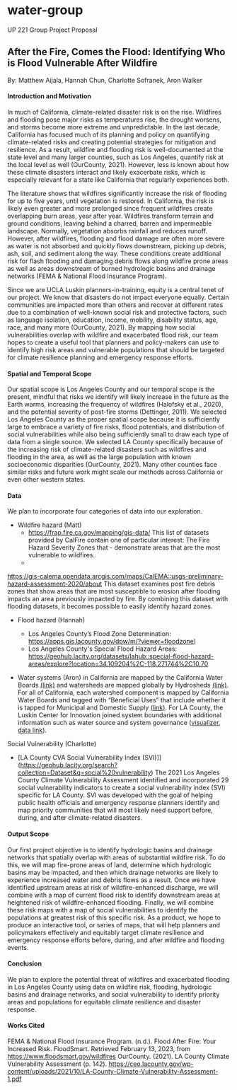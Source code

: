 # water-group
UP 221 Group Project Proposal

## After the Fire, Comes the Flood: Identifying Who is Flood Vulnerable After Wildfire
By: Matthew Aijala, Hannah Chun, Charlotte Sofranek, Aron Walker

#### Introduction and Motivation
In much of California, climate-related disaster risk is on the rise. Wildfires and flooding pose major risks as temperatures rise, the drought worsens, and storms become more extreme and unpredictable. In the last decade, California has focused much of its planning and policy on quantifying climate-related risks and creating potential strategies for mitigation and resilience. As a result, wildfire and flooding risk is well-documented at the state level and many larger counties, such as Los Angeles, quantify risk at the local level as well (OurCounty, 2021). However, less is known about how these climate disasters interact and likely exacerbate risks, which is especially relevant for a state like California that regularly experiences both. 

The literature shows that wildfires significantly increase the risk of flooding for up to five years, until vegetation is restored. In California, the risk is likely even greater and more prolonged since frequent wildfires create overlapping burn areas, year after year. Wildfires transform terrain and ground conditions, leaving behind a charred, barren and impermeable landscape. Normally, vegetation absorbs rainfall and reduces runoff. However, after wildfires, flooding and flood damage are often more severe as water is not absorbed and quickly flows downstream, picking up debris, ash, soil, and sediment along the way. These conditions create additional risk for flash flooding and damaging debris flows along wildfire prone areas as well as areas downstream of burned hydrologic basins and drainage networks (FEMA & National Flood Insurance Program).

Since we are UCLA Luskin planners-in-training, equity is a central tenet of our project. We know that disasters do not impact everyone equally. Certain communities are impacted more than others and recover at different rates due to a combination of well-known social risk and protective factors, such as language isolation, education, income, mobility, disability status, age, race, and many more (OurCounty, 2021). By mapping how social vulnerabilities overlap with wildfire and exacerbated flood risk, our team hopes to create a useful tool that planners and policy-makers can use to identify high risk areas and vulnerable populations that should be targeted for climate resilience planning and emergency response efforts.

#### Spatial and Temporal Scope
Our spatial scope is Los Angeles County and our temporal scope is the present, mindful that risks we identify will likely increase in the future as the Earth warms, increasing the frequency of wildfires (Halofsky et al., 2020), and the potential severity of post-fire storms (Dettinger, 2011). We selected Los Angeles County as the proper spatial scope because it is sufficiently large to embrace a variety of fire risks, flood potentials, and distribution of social vulnerabilities while also being sufficiently small to draw each type of data from a single source. We selected LA County specifically because of the increasing risk of climate-related disasters such as wildfires and flooding in the area, as well as the large population with known socioeconomic disparities (OurCounty, 2021). Many other counties face similar risks and future work might scale our methods across California or even other western states.

#### Data
We plan to incorporate four categories of data into our exploration.

- Wildfire hazard (Matt)
  - https://frap.fire.ca.gov/mapping/gis-data/ This list of datasets provided by CalFire contain one of particular interest: The Fire Hazard Severity Zones that      - demonstrate areas that are the most vulnerable to wildfires. 
  -
https://gis-calema.opendata.arcgis.com/maps/CalEMA::usgs-preliminary-hazard-assessment-2020/about
This dataset examines post fire debris zones that show areas that are most susceptible to erosion after flooding impacts an area previously impacted by fire. By combining this dataset with flooding datasets, it becomes possible to easily identify hazard zones.

- Flood hazard (Hannah) 
  - Los Angeles County’s Flood Zone Determination: https://apps.gis.lacounty.gov/dpw/m/?viewer=floodzone)
  - Los Angeles County's Special Flood Hazard Areas: https://geohub.lacity.org/datasets/lahub::special-flood-hazard-areas/explore?location=34.109204%2C-118.271744%2C10.70 

- Water systems (Aron) in California are mapped by the California Water Boards [(link)](https://gis.data.ca.gov/datasets/fbba842bf134497c9d611ad506ec48cc/explore) and watersheds are mapped globally by Hydrosheds [(link)](https://www.hydrosheds.org/). For all of California, each watershed component is mapped by California Water Boards and tagged with “Beneficial Uses” that include whether it is tapped for Municipal and Domestic Supply [(link)](https://gispublic.waterboards.ca.gov/portal/apps/webappviewer/index.html?id=116f7daa9c4d4103afda1257be82eb16). For LA County, the Luskin Center for Innovation joined system boundaries with additional information such as water source and system governance ([visualizer](https://innovation.luskin.ucla.edu/los-angeles-county-water-governance-mapping-tool/), [data link](https://github.com/LCIWaterProjects/Water-System-Data)). 

 Social Vulnerability (Charlotte) 
- [LA County CVA Social Vulnerability Index (SVI)]](https://geohub.lacity.org/search?collection=Dataset&q=social%20vulnerability)
The 2021 Los Angeles County Climate Vulnerability Assessment identified and incorporated 29 social vulnerability indicators to create a social vulnerability index (SVI) specific for LA County. SVI was developed with the goal of helping public health officials and emergency response planners identify and map priority communities that will most likely need support before, during, and after climate-related disasters.

#### Output Scope
Our first project objective is to identify hydrologic basins and drainage networks that spatially overlap with areas of substantial wildfire risk. To do this, we will map fire-prone areas of land, determine which hydrologic basins may be impacted, and then which drainage networks are likely to experience increased water and debris flows as a result. Once we have identified upstream areas at risk of wildfire-enhanced discharge, we will combine with a map of current flood risk to identify downstream areas at heightened risk of wildfire-enhanced flooding. Finally, we will combine these risk maps with a map of social vulnerabilities to identify the populations at greatest risk of this specific risk. As a product, we hope to produce an interactive tool, or series of maps, that will help planners and policymakers effectively and equitably target climate resilience and emergency response efforts before, during, and after wildfire and flooding events.

#### Conclusion
We plan to explore the potential threat of wildfires and exacerbated flooding in Los Angeles County using data on wildfire risk, flooding, hydrologic basins and drainage networks, and social vulnerability to identify priority areas and populations for equitable climate resilience and disaster response.

#### Works Cited
FEMA & National Flood Insurance Program. (n.d.). Flood After Fire: Your Increased Risk. FloodSmart. Retrieved February 13, 2023, from https://www.floodsmart.gov/wildfires
OurCounty. (2021). LA County Climate Vulnerability Assessment (p. 142). https://ceo.lacounty.gov/wp-content/uploads/2021/10/LA-County-Climate-Vulnerability-Assessment-1.pdf
